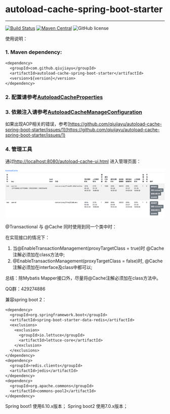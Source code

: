 # autoload-cache-spring-boot-starter
---------------------------------------------
[![Build Status](http://img.shields.io/travis/qiujiayu/autoload-cache-spring-boot-starter.svg?style=flat&branch=master)](https://travis-ci.org/qiujiayu/autoload-cache-spring-boot-starter)
[![Maven Central](https://img.shields.io/maven-central/v/com.github.qiujiayu/autoload-cache-spring-boot-starter.svg?style=flat-square)](https://maven-badges.herokuapp.com/maven-central/com.github.qiujiayu/autoload-cache-spring-boot-starter/)
![GitHub license](https://img.shields.io/github/license/qiujiayu/autoload-cache-spring-boot-starter.svg?style=flat-square)


使用说明：

### 1. Maven dependency:

    <dependency>
      <groupId>com.github.qiujiayu</groupId>
      <artifactId>autoload-cache-spring-boot-starter</artifactId>
      <version>${version}</version>
    </dependency>

### 2. 配置请参考[AutoloadCacheProperties](src/main/java/com/jarvis/cache/autoconfigure/AutoloadCacheProperties.java)

### 3. 依赖注入请参考[AutoloadCacheManageConfiguration](src/main/java/com/jarvis/cache/autoconfigure/AutoloadCacheManageConfiguration.java)

如果出现AOP相关的错误，参考[https://github.com/qiujiayu/autoload-cache-spring-boot-starter/issues/1](https://github.com/qiujiayu/autoload-cache-spring-boot-starter/issues/1)

### 4. 管理工具

通过[http://localhost:8080/autoload-cache-ui.html](http://localhost:8080/autoload-cache-ui.html) 进入管理页面：

![autoload-cache-ui.html](./doc/autoload-cache-ui.html.png)

@Transactional 与 @Cache 同时使用到同一个类中时：

在实现接口的情况下：

1. 当@EnableTransactionManagement(proxyTargetClass = true)时 @Cache注解必须加在class方法中;
2. @EnableTransactionManagement(proxyTargetClass = false)时, @Cache注解必须加在interface及class中都可以;

总结：除Mybatis Mapper接口外，尽量将@Cache注解必须加在class方法中。

QQ群：429274886

兼容spring boot 2：

    <dependency>
      <groupId>org.springframework.boot</groupId>
      <artifactId>spring-boot-starter-data-redis</artifactId>
      <exclusions>
        <exclusion>
          <groupId>io.lettuce</groupId>
          <artifactId>lettuce-core</artifactId>
        </exclusion>
      </exclusions>
    </dependency>
    <dependency>
      <groupId>redis.clients</groupId>
      <artifactId>jedis</artifactId>
    </dependency>
    <dependency>
      <groupId>org.apache.commons</groupId>
      <artifactId>commons-pool2</artifactId>
    </dependency>


Spring boot1 使用6.10.x版本；
Spring boot2 使用7.0.x版本；    